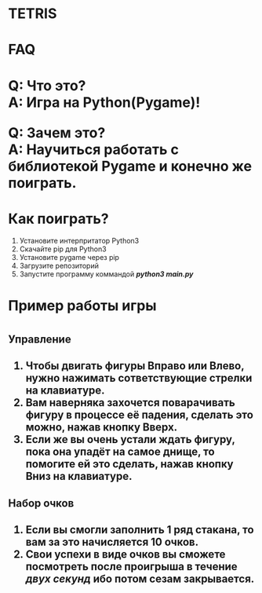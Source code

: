 <h1>TETRIS<h1>
<h1>FAQ<h1>

Q: Что это? <br>
A: Игра на Python(Pygame)!

Q: Зачем это? <br>
A: Научиться работать с библиотекой Pygame и конечно же поиграть.

<h1>Как поиграть?</h1>

  1. Установите интерпритатор Python3
  2. Скачайте pip для Python3
  3. Установите pygame через pip
  4. Загрузите репозиторий
  5. Запустите программу коммандой ***python3 main.py***

<h1>Пример работы игры<h1>

<h2>Управление<h2>

  1. Чтобы двигать фигуры **Вправо** или **Влево**, нужно нажимать сответствующие стрелки на клавиатуре.
  2. Вам наверняка захочется поварачивать фигуру в процессе её падения, сделать это можно, нажав кнопку **Вверх**.
  3. Если же вы очень устали ждать фигуру, пока она упадёт на самое днище, то помогите ей это сделать, нажав кнопку **Вниз** на клавиатуре.



<h2>Набор очков<h2>

  1. Если вы смогли заполнить 1 ряд стакана, то вам за это начисляется **10 очков**.
  2. Свои успехи в виде очков вы сможете посмотреть после проигрыша в течение ***двух секунд*** ибо потом сезам закрывается.